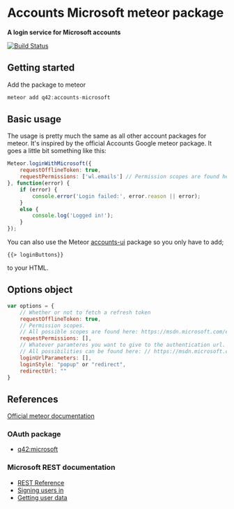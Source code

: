 # Accounts Microsoft meteor package
__A login service for Microsoft accounts__

[![Build Status][travis-image]][travis-url]

## Getting started

Add the package to meteor
```javascript
meteor add q42:accounts-microsoft
```

## Basic usage

The usage is pretty much the same as all other account packages for meteor. It's inspired by the official Accounts Google meteor package.
It goes a little bit something like this:
```javascript
Meteor.loginWithMicrosoft({
    requestOfflineToken: true,
    requestPermissions: ['wl.emails'] // Permission scopes are found here: https://msdn.microsoft.com/en-us/library/hh243648.aspx
}, function(error) {
    if (error) {
        console.error('Login failed:', error.reason || error);
    }
    else {
        console.log('Logged in!');
    }
});
```

You can also use the Meteor [accounts-ui](https://atmospherejs.com/meteor/accounts-ui) package so you only have to add;
```
{{> loginButtons}}
```
to your HTML.

## Options object
```javascript
var options = {
    // Whether or not to fetch a refresh token
    requestOfflineToken: true,
    // Permission scopes. 
    // All possible scopes are found here: https://msdn.microsoft.com/en-us/library/hh243648.aspx
    requestPermissions: [], 
    // Whatever paramteres you want to give to the authentication url. 
    // All possibilities can be found here: // https://msdn.microsoft.com/en-us/library/office/dn659750.aspx
    loginUrlParameters: [], 
    loginStyle: "popup" or "redirect",
    redirectUrl: ""
}
```

## References

[Official meteor documentation](http://docs.meteor.com/#/full/meteor_loginwithexternalservice)

### OAuth package

* [q42:microsoft](https://github.com/Q42/meteor-microsoft)

### Microsoft REST documentation

* [REST Reference](https://msdn.microsoft.com/en-us/library/hh243648.aspx)
* [Signing users in](https://msdn.microsoft.com/en-us/library/office/dn659750.aspx)
* [Getting user data](https://msdn.microsoft.com/en-us/library/office/dn659736.aspx)


[travis-url]: https://travis-ci.org/Q42/meteor-accounts-microsoft
[travis-image]: http://img.shields.io/travis/Q42/meteor-accounts-microsoft.svg
